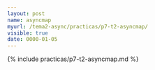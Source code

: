 ```yaml
---
layout: post
name: asyncmap
myurl: /tema2-async/practicas/p7-t2-asyncmap/
visible: true
date: 0000-01-05
---
```


{% include practicas/p7-t2-asyncmap.md %}
